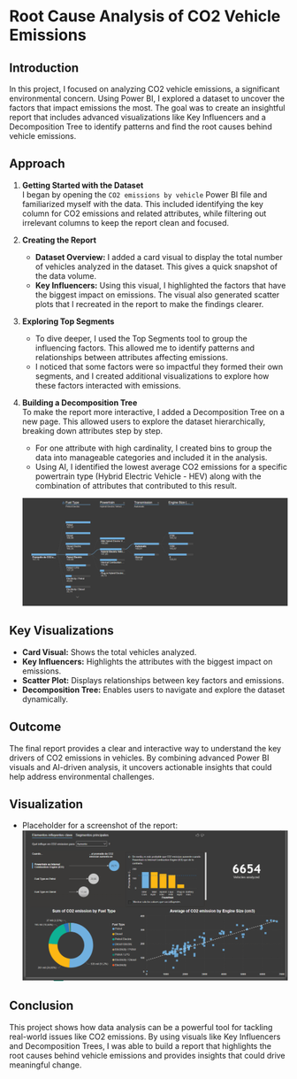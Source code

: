 # Root Cause Analysis of CO2 Vehicle Emissions

## Introduction
In this project, I focused on analyzing CO2 vehicle emissions, a significant environmental concern. Using Power BI, I explored a dataset to uncover the factors that impact emissions the most. The goal was to create an insightful report that includes advanced visualizations like Key Influencers and a Decomposition Tree to identify patterns and find the root causes behind vehicle emissions.

## Approach

1. **Getting Started with the Dataset**  
   I began by opening the `CO2 emissions by vehicle` Power BI file and familiarized myself with the data. This included identifying the key column for CO2 emissions and related attributes, while filtering out irrelevant columns to keep the report clean and focused.

2. **Creating the Report**  
   - **Dataset Overview:** I added a card visual to display the total number of vehicles analyzed in the dataset. This gives a quick snapshot of the data volume.  
   - **Key Influencers:** Using this visual, I highlighted the factors that have the biggest impact on emissions. The visual also generated scatter plots that I recreated in the report to make the findings clearer.  

3. **Exploring Top Segments**  
   - To dive deeper, I used the Top Segments tool to group the influencing factors. This allowed me to identify patterns and relationships between attributes affecting emissions.
   - I noticed that some factors were so impactful they formed their own segments, and I created additional visualizations to explore how these factors interacted with emissions.

4. **Building a Decomposition Tree**  
   To make the report more interactive, I added a Decomposition Tree on a new page. This allowed users to explore the dataset hierarchically, breaking down attributes step by step.  
   - For one attribute with high cardinality, I created bins to group the data into manageable categories and included it in the analysis.
   - Using AI, I identified the lowest average CO2 emissions for a specific powertrain type (Hybrid Electric Vehicle - HEV) along with the combination of attributes that contributed to this result.
  
   ![Insert Visualization Here](./Decomposition_tree.png)

## Key Visualizations
- **Card Visual:** Shows the total vehicles analyzed.
- **Key Influencers:** Highlights the attributes with the biggest impact on emissions.
- **Scatter Plot:** Displays relationships between key factors and emissions.
- **Decomposition Tree:** Enables users to navigate and explore the dataset dynamically.

## Outcome
The final report provides a clear and interactive way to understand the key drivers of CO2 emissions in vehicles. By combining advanced Power BI visuals and AI-driven analysis, it uncovers actionable insights that could help address environmental challenges.

## Visualization
- Placeholder for a screenshot of the report:  
  ![Insert Visualization Here](./CO2_emissions_by_vehicle.png)

## Conclusion
This project shows how data analysis can be a powerful tool for tackling real-world issues like CO2 emissions. By using visuals like Key Influencers and Decomposition Trees, I was able to build a report that highlights the root causes behind vehicle emissions and provides insights that could drive meaningful change.
